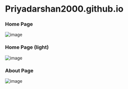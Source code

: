 # Priyadarshan2000.github.io

### Home Page
![image](https://user-images.githubusercontent.com/62868878/116456837-575e2500-a880-11eb-8faf-6f600a1231fc.png)

### Home Page (light)
![image](https://user-images.githubusercontent.com/62868878/117032770-62e99a00-ad1f-11eb-8b84-15e81fb36dc6.png)



### About Page
![image](https://user-images.githubusercontent.com/62868878/117032499-287ffd00-ad1f-11eb-8fa5-d82925408573.png)
